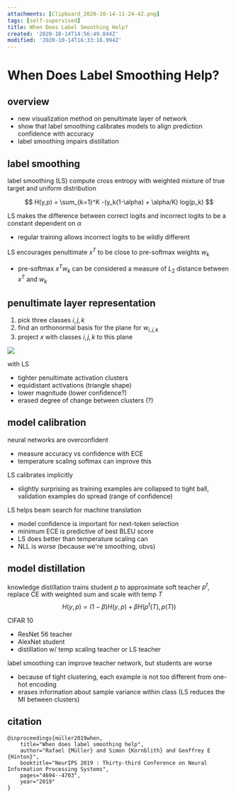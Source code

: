```yaml
---
attachments: [Clipboard_2020-10-14-11-24-42.png]
tags: [self-supervised]
title: When Does Label Smoothing Help?
created: '2020-10-14T14:56:49.844Z'
modified: '2020-10-14T16:33:16.994Z'
---
```


# When Does Label Smoothing Help?

## overview

- new visualization method on penultimate layer of network
- show that label smoothing calibrates models to align prediction confidence with accuracy
- label smoothing impairs distillation

## label smoothing

label smoothing (LS) compute cross entropy with weighted mixture of true target and uniform distribution

$$
H(y,p) = \sum_{k=1}^K -(y_k(1-\alpha) + \alpha/K) log(p_k)
$$

LS makes the difference between correct logits and incorrect logits to be a constant dependent on $\alpha$
- regular training allows incorrect logits to be wildly different

LS encourages penultimate $x^T$ to be close to pre-softmax weights $w_k$
- pre-softmax $x^T w_k$ can be considered a measure of $L_2$ distance between $x^T$ and $w_k$

## penultimate layer representation

1. pick three classes $i,j,k$
2. find an orthonormal basis for the plane for $w_{i,j,k}$
3. project $x$ with classes $i,j,k$ to this plane

![](@attachment/Clipboard_2020-10-14-11-24-42.png)

with LS
- tighter penultimate activation clusters
- equidistant activations (triangle shape)
- lower magnitude (lower confidence?)
- erased degree of change between clusters (?) 

## model calibration

neural networks are overconfident
- measure accuracy vs confidence with ECE
- temperature scaling softmax can improve this

LS calibrates implicitly
- slightly surprising as training examples are collapsed to tight ball, validation examples do spread (range of confidence)

LS helps beam search for machine translation
- model confidence is important for next-token selection
- minimum ECE is predictive of best BLEU score
- LS does better than temperature scaling can
- NLL is worse (because we're smoothing, obvs)


## model distillation

knowledge distillation trains student $p$ to approximate soft teacher $p^t$, replace CE with weighted sum and scale with temp $T$
$$
H(y,p) = (1-\beta)H(y,p) + \beta H(p^t(T),p(T))
$$

CIFAR 10
- ResNet 56 teacher
- AlexNet student 
- distillation w/ temp scaling teacher or LS teacher

label smoothing can improve teacher network, but students are worse
- because of tight clustering, each example is not too different from one-hot encoding
- erases information about sample variance within class (LS reduces the MI between clusters) 

## citation

```
@inproceedings{müller2019when,
	title="When does label smoothing help",
	author="Rafael {Müller} and Simon {Kornblith} and Geoffrey E {Hinton}",
	booktitle="NeurIPS 2019 : Thirty-third Conference on Neural Information Processing Systems",
	pages="4694--4703",
	year="2019"
}
```
